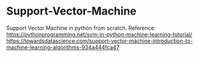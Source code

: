 # Support-Vector-Machine
Support Vector Machine in python from scratch.
Reference: https://pythonprogramming.net/svm-in-python-machine-learning-tutorial/
https://towardsdatascience.com/support-vector-machine-introduction-to-machine-learning-algorithms-934a444fca47
